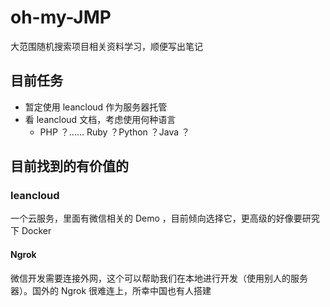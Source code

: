 # oh-my-JMP
大范围随机搜索项目相关资料学习，顺便写出笔记



## 目前任务

* 暂定使用 leancloud 作为服务器托管
* 看 leancloud 文档，考虑使用何种语言
  * PHP ？…… Ruby ？Python ？Java ？



## 目前找到的有价值的

### leancloud

一个云服务，里面有微信相关的 Demo ，目前倾向选择它，更高级的好像要研究下 Docker

#### Ngrok

微信开发需要连接外网，这个可以帮助我们在本地进行开发（使用别人的服务器）。国外的 Ngrok 很难连上，所幸中国也有人搭建